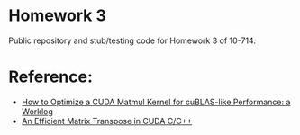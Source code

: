# Homework 3

Public repository and stub/testing code for Homework 3 of 10-714.

# Reference:
* [How to Optimize a CUDA Matmul Kernel for cuBLAS-like Performance: a Worklog](https://siboehm.com/articles/22/CUDA-MMM)
* [An Efficient Matrix Transpose in CUDA C/C++](https://developer.nvidia.com/blog/efficient-matrix-transpose-cuda-cc/)